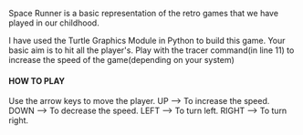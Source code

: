 Space Runner is a basic representation of the retro games that we have played in our childhood.

I have used the Turtle Graphics Module in Python to build this game.
Your basic aim is to hit all the player's.
Play with the tracer command(in line 11) to increase the speed of the game(depending on your system)

#### HOW TO PLAY ###
Use the arrow keys to move the player.
UP --> To increase the speed.
DOWN --> To decrease the speed.
LEFT --> To turn left.
RIGHT --> To turn right.
